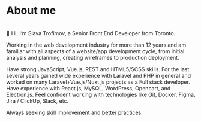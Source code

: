 # About me
<br />
👋 Hi, I’m Slava Trofimov, a Senior Front End Developer from Toronto.  <br />

Working in the web development industry for more than 12 years and am familiar with all aspects of a
website/app development cycle, from initial analysis and planning, creating wireframes to production deployment.  <br />

Have strong JavaScript, Vue.js, REST and HTML5/SCSS skills. For the last several years gained wide
experience with Laravel and PHP in general and worked on many Laravel+Vue.js/Nuxt.js projects as a Full
stack developer. Have experience with React.js, MySQL, WordPress, Opencart, and Electron.js.
Feel confident working with technologies like Git, Docker, Figma, Jira / ClickUp, Slack, etc.  <br />

Always seeking skill improvement and better practices.

